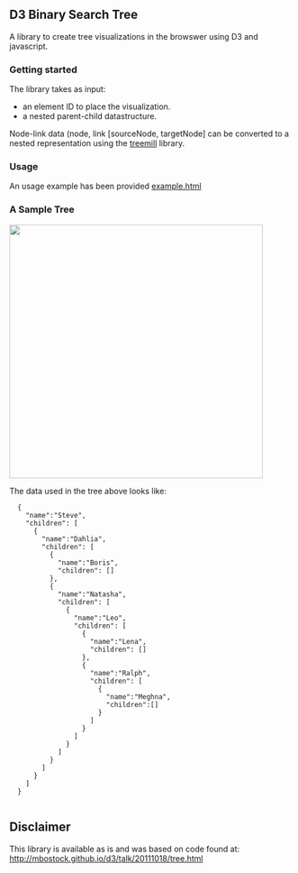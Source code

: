 ## D3 Binary Search Tree


A library to create tree visualizations in the browswer using D3 and javascript. 


### Getting started


The library takes as input:
* an element ID to place the visualization.
* a nested parent-child datastructure. 

Node-link data (node, link [sourceNode, targetNode] can be converted to a 
nested representation using the [treemill](https://www.npmjs.org/package/treemill) library.

### Usage

An usage example has been provided [example.html](example.html)


### A Sample Tree

<img align="middle" src="http://38.media.tumblr.com/4f4d74682a856736f9e9d2d5779a7b33/tumblr_n8qa6dyZ071twn317o1_1280.png" width="450px" />


The data used in the tree above looks like: 

```
  { 
    "name":"Steve", 
    "children": [ 
      {
        "name":"Dahlia",
        "children": [
          { 
            "name":"Boris",
            "children": []
          }, 
          { 
            "name":"Natasha",
            "children": [
              { 
                "name":"Leo",
                "children": [
                  {
                    "name":"Lena",
                    "children": []
                  },
                  {
                    "name":"Ralph",
                    "children": [
                      { 
                        "name":"Meghna",
                        "children":[]
                      }
                    ]
                  }
                ]
              }
            ]
          }
        ]
      }
    ]
  }


```

## Disclaimer

This library is available as is and was based on 
code found at: http://mbostock.github.io/d3/talk/20111018/tree.html 

